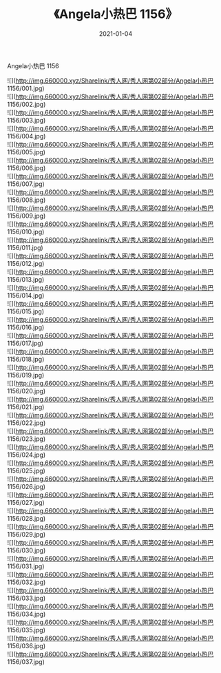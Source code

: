 ﻿---
layout: post
title:  《Angela小热巴 1156》
date:   2021-01-04
img: http://img.660000.xyz/Sharelink/秀人网/秀人网第02部分/Angela小热巴 1156/000.jpg
categories: [美女, 清纯, 唯美]
---

Angela小热巴 1156

  ![](http://img.660000.xyz/Sharelink/秀人网/秀人网第02部分/Angela小热巴 1156/001.jpg) <br> ![](http://img.660000.xyz/Sharelink/秀人网/秀人网第02部分/Angela小热巴 1156/002.jpg) <br> ![](http://img.660000.xyz/Sharelink/秀人网/秀人网第02部分/Angela小热巴 1156/003.jpg) <br> ![](http://img.660000.xyz/Sharelink/秀人网/秀人网第02部分/Angela小热巴 1156/004.jpg) <br> ![](http://img.660000.xyz/Sharelink/秀人网/秀人网第02部分/Angela小热巴 1156/005.jpg) <br> ![](http://img.660000.xyz/Sharelink/秀人网/秀人网第02部分/Angela小热巴 1156/006.jpg) <br> ![](http://img.660000.xyz/Sharelink/秀人网/秀人网第02部分/Angela小热巴 1156/007.jpg) <br> ![](http://img.660000.xyz/Sharelink/秀人网/秀人网第02部分/Angela小热巴 1156/008.jpg) <br> ![](http://img.660000.xyz/Sharelink/秀人网/秀人网第02部分/Angela小热巴 1156/009.jpg) <br> ![](http://img.660000.xyz/Sharelink/秀人网/秀人网第02部分/Angela小热巴 1156/010.jpg) <br> ![](http://img.660000.xyz/Sharelink/秀人网/秀人网第02部分/Angela小热巴 1156/011.jpg) <br> ![](http://img.660000.xyz/Sharelink/秀人网/秀人网第02部分/Angela小热巴 1156/012.jpg) <br> ![](http://img.660000.xyz/Sharelink/秀人网/秀人网第02部分/Angela小热巴 1156/013.jpg) <br> ![](http://img.660000.xyz/Sharelink/秀人网/秀人网第02部分/Angela小热巴 1156/014.jpg) <br> ![](http://img.660000.xyz/Sharelink/秀人网/秀人网第02部分/Angela小热巴 1156/015.jpg) <br> ![](http://img.660000.xyz/Sharelink/秀人网/秀人网第02部分/Angela小热巴 1156/016.jpg) <br> ![](http://img.660000.xyz/Sharelink/秀人网/秀人网第02部分/Angela小热巴 1156/017.jpg) <br> ![](http://img.660000.xyz/Sharelink/秀人网/秀人网第02部分/Angela小热巴 1156/018.jpg) <br> ![](http://img.660000.xyz/Sharelink/秀人网/秀人网第02部分/Angela小热巴 1156/019.jpg) <br> ![](http://img.660000.xyz/Sharelink/秀人网/秀人网第02部分/Angela小热巴 1156/020.jpg) <br> ![](http://img.660000.xyz/Sharelink/秀人网/秀人网第02部分/Angela小热巴 1156/021.jpg) <br> ![](http://img.660000.xyz/Sharelink/秀人网/秀人网第02部分/Angela小热巴 1156/022.jpg) <br> ![](http://img.660000.xyz/Sharelink/秀人网/秀人网第02部分/Angela小热巴 1156/023.jpg) <br> ![](http://img.660000.xyz/Sharelink/秀人网/秀人网第02部分/Angela小热巴 1156/024.jpg) <br> ![](http://img.660000.xyz/Sharelink/秀人网/秀人网第02部分/Angela小热巴 1156/025.jpg) <br> ![](http://img.660000.xyz/Sharelink/秀人网/秀人网第02部分/Angela小热巴 1156/026.jpg) <br> ![](http://img.660000.xyz/Sharelink/秀人网/秀人网第02部分/Angela小热巴 1156/027.jpg) <br> ![](http://img.660000.xyz/Sharelink/秀人网/秀人网第02部分/Angela小热巴 1156/028.jpg) <br> ![](http://img.660000.xyz/Sharelink/秀人网/秀人网第02部分/Angela小热巴 1156/029.jpg) <br> ![](http://img.660000.xyz/Sharelink/秀人网/秀人网第02部分/Angela小热巴 1156/030.jpg) <br> ![](http://img.660000.xyz/Sharelink/秀人网/秀人网第02部分/Angela小热巴 1156/031.jpg) <br> ![](http://img.660000.xyz/Sharelink/秀人网/秀人网第02部分/Angela小热巴 1156/032.jpg) <br> ![](http://img.660000.xyz/Sharelink/秀人网/秀人网第02部分/Angela小热巴 1156/033.jpg) <br> ![](http://img.660000.xyz/Sharelink/秀人网/秀人网第02部分/Angela小热巴 1156/034.jpg) <br> ![](http://img.660000.xyz/Sharelink/秀人网/秀人网第02部分/Angela小热巴 1156/035.jpg) <br> ![](http://img.660000.xyz/Sharelink/秀人网/秀人网第02部分/Angela小热巴 1156/036.jpg) <br> ![](http://img.660000.xyz/Sharelink/秀人网/秀人网第02部分/Angela小热巴 1156/037.jpg) <br>